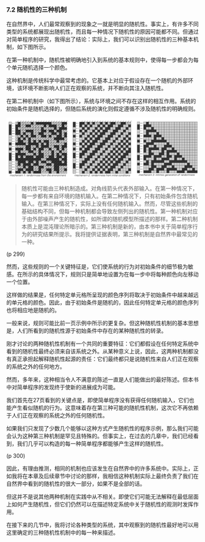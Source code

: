 ### 7.2  随机性的三种机制

在自然界中，人们最常观察到的现象之一就是明显的随机性。事实上，有许多不同类型的系统都展现出随机性，而且每一种情况下随机性的原因可能都不同。但通过对简单程序的研究，我得出了结论：实际上，我们可以识别出随机性的三种基本机制，如下图所示。

在第一种机制中，随机性被明确地引入到系统的基本规则中，使得每一步都会为每个单元随机选择一个颜色。

这种机制是传统科学中最常考虑的。它基本上对应于假设存在一个随机的外部环境，该环境不断影响人们正在观察的系统，并不断向其注入随机性。

在第二种机制中（如下图所示），系统与环境之间不存在这样的相互作用。系统的初始条件是随机选择的，但随后系统的演化则假定遵循不涉及随机性的明确规则。

![](assets/p299.png)
 
>随机性可能由三种机制造成。对角线箭头代表外部输入。在第一种情况下，每一步都有来自环境的随机输入。在第二种情况下，只有初始条件包含随机输入。在第三种情况下，实际上没有任何随机输入。然而，尽管这些机制的基础结构不同，但每一种机制都会导致左侧列出的随机性。第一种机制对应于由外部噪声产生的随机性，如所谓的随机模型所描述的那样。第二种机制本质上是混沌理论所暗示的。第三种机制是新的，由本书中关于简单程序行为的研究结果所提示。我将提供证据表明，第三种机制是自然界中最常见的一种。

(p 299)

然而，这些规则的一个关键特征是，它们使系统的行为对初始条件的细节极为敏感。在所示的具体情况下，规则只是简单地设置为在每一步中将每种颜色向左移动一个位置。

这样做的结果是，任何特定单元格所呈现的颜色序列将取决于初始条件中越来越远的单元格的颜色。因此，由于初始条件是随机的，因此任何特定单元格的颜色序列也将相应地是随机的。

一般来说，规则可能比前一页示例中所示的更复杂。但这种随机性机制的基本思想是，人们所看到的随机性源于初始条件中存在的某种随机性的转录。

刚才讨论的两种随机性机制有一个共同的重要特征：它们都假设在任何特定系统中看到的随机性最终必须来自该系统之外。从某种意义上说，因此，这两种机制都没有真正承担起解释随机性起源的责任：它们最终都只是说随机性来自人们正在观察的系统之外的任何地方。

然而，多年来，这种相当令人不满意的陈述一直是人们能做出的最好陈述。但本书中对简单程序的发现终于使新的进展成为可能。

我们首先在27页看到的关键点是，即使简单程序没有获得任何随机输入，它们也能产生看似随机的行为。这意味着存在第三种可能的随机性机制，这次它不再依赖于人们正在观察的系统之外的任何随机性。

如果我们只发现了少数几个能够以这种方式产生随机性的程序示例，那么我们可能会认为这种第三种机制是罕见且特殊的。但事实上，在过去的几章中，我们已经看到，我们几乎可以构造的每一种简单程序都能够产生这样的随机性。

(p 300)

因此，有理由推测，相同的机制也应该发生在自然界中的许多系统中。实际上，正如我将在本章及后续章节中讨论的那样，我相信这种机制实际上最终负责了我们在自然界中看到的随机性的很大一部分，如果不是全部的话。

但这并不是说其他两种机制在实践中从不相关。即使它们可能无法解释在最低层面上如何产生随机性，但它们仍然可以在描述特定系统中关于随机性的观测时发挥作用。

在接下来的几节中，我将讨论各种类型的系统，其中观察到的随机性最好地可以用这里确定的三种随机性机制中的每一种来描述。

 

